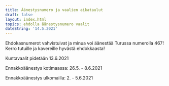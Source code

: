 ```yaml
---
title: Äänestysnumero ja vaalien aikataulut
draft: false
layout: index.html
topics: ehdolla äänestysnumero vaalit
dateString: '14.5.2021'
---
```


Ehdokasnumerot vahvistuivat ja minua voi äänestää Turussa numerolla 467! Kerro tutuille ja kavereille hyvästä ehdokkaasta!

Kuntavaalit pidetään 13.6.2021

Ennakkoäänestys kotimaassa: 26.5. - 8.6.2021

Ennakkoäänestys ulkomailla: 2. - 5.6.2021
